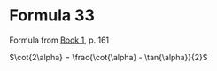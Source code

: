 # Formula 33

Formula from [Book 1](../Buch1.md), p. 161

$\cot{2\alpha} = \frac{\cot{\alpha} - \tan{\alpha}}{2}$
